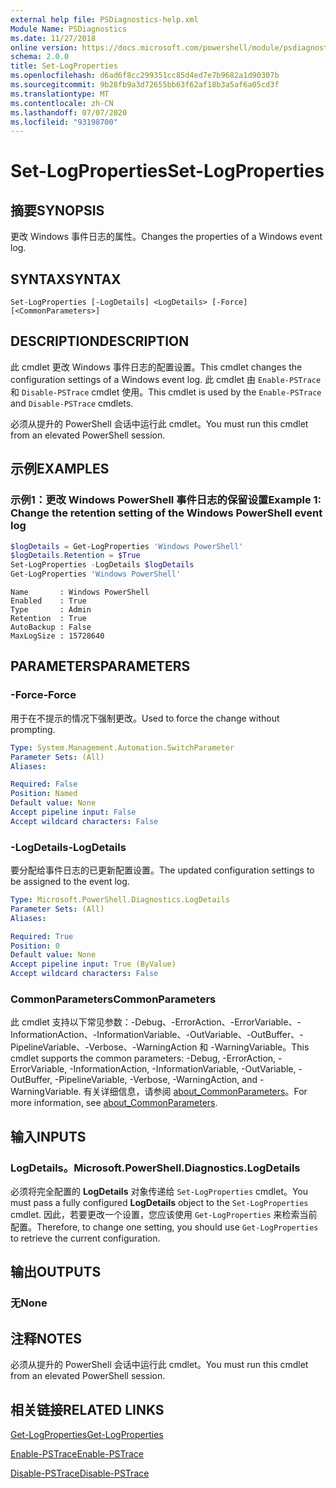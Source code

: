 ```yaml
---
external help file: PSDiagnostics-help.xml
Module Name: PSDiagnostics
ms.date: 11/27/2018
online version: https://docs.microsoft.com/powershell/module/psdiagnostics/set-logproperties?view=powershell-6&WT.mc_id=ps-gethelp
schema: 2.0.0
title: Set-LogProperties
ms.openlocfilehash: d6ad6f8cc299351cc85d4ed7e7b9682a1d90307b
ms.sourcegitcommit: 9b28fb9a3d72655bb63f62af18b3a5af6a05cd3f
ms.translationtype: MT
ms.contentlocale: zh-CN
ms.lasthandoff: 07/07/2020
ms.locfileid: "93198700"
---
```

# <span data-ttu-id="d2835-102">Set-LogProperties</span><span class="sxs-lookup"><span data-stu-id="d2835-102">Set-LogProperties</span></span>

## <span data-ttu-id="d2835-103">摘要</span><span class="sxs-lookup"><span data-stu-id="d2835-103">SYNOPSIS</span></span>
<span data-ttu-id="d2835-104">更改 Windows 事件日志的属性。</span><span class="sxs-lookup"><span data-stu-id="d2835-104">Changes the properties of a Windows event log.</span></span>

## <span data-ttu-id="d2835-105">SYNTAX</span><span class="sxs-lookup"><span data-stu-id="d2835-105">SYNTAX</span></span>

```
Set-LogProperties [-LogDetails] <LogDetails> [-Force] [<CommonParameters>]
```

## <span data-ttu-id="d2835-106">DESCRIPTION</span><span class="sxs-lookup"><span data-stu-id="d2835-106">DESCRIPTION</span></span>

<span data-ttu-id="d2835-107">此 cmdlet 更改 Windows 事件日志的配置设置。</span><span class="sxs-lookup"><span data-stu-id="d2835-107">This cmdlet changes the configuration settings of a Windows event log.</span></span> <span data-ttu-id="d2835-108">此 cmdlet 由 `Enable-PSTrace` 和 `Disable-PSTrace` cmdlet 使用。</span><span class="sxs-lookup"><span data-stu-id="d2835-108">This cmdlet is used by the `Enable-PSTrace` and `Disable-PSTrace` cmdlets.</span></span>

<span data-ttu-id="d2835-109">必须从提升的 PowerShell 会话中运行此 cmdlet。</span><span class="sxs-lookup"><span data-stu-id="d2835-109">You must run this cmdlet from an elevated PowerShell session.</span></span>

## <span data-ttu-id="d2835-110">示例</span><span class="sxs-lookup"><span data-stu-id="d2835-110">EXAMPLES</span></span>

### <span data-ttu-id="d2835-111">示例1：更改 Windows PowerShell 事件日志的保留设置</span><span class="sxs-lookup"><span data-stu-id="d2835-111">Example 1: Change the retention setting of the Windows PowerShell event log</span></span>

```powershell
$logDetails = Get-LogProperties 'Windows PowerShell'
$logDetails.Retention = $True
Set-LogProperties -LogDetails $logDetails
Get-LogProperties 'Windows PowerShell'
```

```Output
Name       : Windows PowerShell
Enabled    : True
Type       : Admin
Retention  : True
AutoBackup : False
MaxLogSize : 15728640
```

## <span data-ttu-id="d2835-112">PARAMETERS</span><span class="sxs-lookup"><span data-stu-id="d2835-112">PARAMETERS</span></span>

### <span data-ttu-id="d2835-113">-Force</span><span class="sxs-lookup"><span data-stu-id="d2835-113">-Force</span></span>

<span data-ttu-id="d2835-114">用于在不提示的情况下强制更改。</span><span class="sxs-lookup"><span data-stu-id="d2835-114">Used to force the change without prompting.</span></span>

```yaml
Type: System.Management.Automation.SwitchParameter
Parameter Sets: (All)
Aliases:

Required: False
Position: Named
Default value: None
Accept pipeline input: False
Accept wildcard characters: False
```

### <span data-ttu-id="d2835-115">-LogDetails</span><span class="sxs-lookup"><span data-stu-id="d2835-115">-LogDetails</span></span>

<span data-ttu-id="d2835-116">要分配给事件日志的已更新配置设置。</span><span class="sxs-lookup"><span data-stu-id="d2835-116">The updated configuration settings to be assigned to the event log.</span></span>

```yaml
Type: Microsoft.PowerShell.Diagnostics.LogDetails
Parameter Sets: (All)
Aliases:

Required: True
Position: 0
Default value: None
Accept pipeline input: True (ByValue)
Accept wildcard characters: False
```

### <span data-ttu-id="d2835-117">CommonParameters</span><span class="sxs-lookup"><span data-stu-id="d2835-117">CommonParameters</span></span>

<span data-ttu-id="d2835-118">此 cmdlet 支持以下常见参数：-Debug、-ErrorAction、-ErrorVariable、-InformationAction、-InformationVariable、-OutVariable、-OutBuffer、-PipelineVariable、-Verbose、-WarningAction 和 -WarningVariable。</span><span class="sxs-lookup"><span data-stu-id="d2835-118">This cmdlet supports the common parameters: -Debug, -ErrorAction, -ErrorVariable, -InformationAction, -InformationVariable, -OutVariable, -OutBuffer, -PipelineVariable, -Verbose, -WarningAction, and -WarningVariable.</span></span> <span data-ttu-id="d2835-119">有关详细信息，请参阅 [about_CommonParameters](https://go.microsoft.com/fwlink/?LinkID=113216)。</span><span class="sxs-lookup"><span data-stu-id="d2835-119">For more information, see [about_CommonParameters](https://go.microsoft.com/fwlink/?LinkID=113216).</span></span>

## <span data-ttu-id="d2835-120">输入</span><span class="sxs-lookup"><span data-stu-id="d2835-120">INPUTS</span></span>

### <span data-ttu-id="d2835-121">LogDetails。</span><span class="sxs-lookup"><span data-stu-id="d2835-121">Microsoft.PowerShell.Diagnostics.LogDetails</span></span>

<span data-ttu-id="d2835-122">必须将完全配置的 **LogDetails** 对象传递给 `Set-LogProperties` cmdlet。</span><span class="sxs-lookup"><span data-stu-id="d2835-122">You must pass a fully configured **LogDetails** object to the `Set-LogProperties` cmdlet.</span></span>
<span data-ttu-id="d2835-123">因此，若要更改一个设置，您应该使用 `Get-LogProperties` 来检索当前配置。</span><span class="sxs-lookup"><span data-stu-id="d2835-123">Therefore, to change one setting, you should use `Get-LogProperties` to retrieve the current configuration.</span></span>

## <span data-ttu-id="d2835-124">输出</span><span class="sxs-lookup"><span data-stu-id="d2835-124">OUTPUTS</span></span>

### <span data-ttu-id="d2835-125">无</span><span class="sxs-lookup"><span data-stu-id="d2835-125">None</span></span>

## <span data-ttu-id="d2835-126">注释</span><span class="sxs-lookup"><span data-stu-id="d2835-126">NOTES</span></span>

<span data-ttu-id="d2835-127">必须从提升的 PowerShell 会话中运行此 cmdlet。</span><span class="sxs-lookup"><span data-stu-id="d2835-127">You must run this cmdlet from an elevated PowerShell session.</span></span>

## <span data-ttu-id="d2835-128">相关链接</span><span class="sxs-lookup"><span data-stu-id="d2835-128">RELATED LINKS</span></span>

[<span data-ttu-id="d2835-129">Get-LogProperties</span><span class="sxs-lookup"><span data-stu-id="d2835-129">Get-LogProperties</span></span>](Get-LogProperties.md)

[<span data-ttu-id="d2835-130">Enable-PSTrace</span><span class="sxs-lookup"><span data-stu-id="d2835-130">Enable-PSTrace</span></span>](Enable-PSTrace.md)

[<span data-ttu-id="d2835-131">Disable-PSTrace</span><span class="sxs-lookup"><span data-stu-id="d2835-131">Disable-PSTrace</span></span>](Disable-PSTrace.md)
